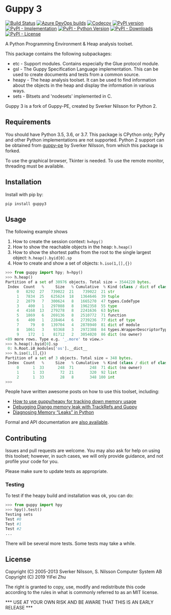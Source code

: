 # Guppy 3
[![Build Status](https://img.shields.io/travis/com/zhuyifei1999/guppy3?label=tests)](https://travis-ci.com/zhuyifei1999/guppy3) [![Azure DevOps builds](https://img.shields.io/azure-devops/build/zhuyifei1999/572e8a8a-7a5f-49b8-9f47-d1622733d961/1?label=build%20wheels)](https://dev.azure.com/zhuyifei1999/zhuyifei1999/_build?definitionId=1&view=buildsHistory) [![Codecov](https://img.shields.io/codecov/c/github/zhuyifei1999/guppy3)](https://codecov.io/gh/zhuyifei1999/guppy3) [![PyPI version](https://img.shields.io/pypi/v/guppy3)](https://pypi.org/project/guppy3/)  
[![PyPI - Implementation](https://img.shields.io/pypi/implementation/guppy3)](https://pypi.org/project/guppy3/) [![PyPI - Python Version](https://img.shields.io/pypi/pyversions/guppy3)](https://pypi.org/project/guppy3/) [![PyPI - Downloads](https://img.shields.io/pypi/dm/guppy3)](https://pypi.org/project/guppy3/) [![PyPI - License](https://img.shields.io/pypi/l/guppy3)](https://pypi.org/project/guppy3/)

A Python Programming Environment & Heap analysis toolset.

This package contains the following subpackages:
* etc - Support modules. Contains especially the Glue protocol module.
* gsl - The Guppy Specification Language implementation. This can be used
  to create documents and tests from a common source.
* heapy - The heap analysis toolset. It can be used to find information about
  the objects in the heap and display the information in various ways.
* sets - Bitsets and 'nodesets' implemented in C.

Guppy 3 is a fork of Guppy-PE, created by Sverker Nilsson for Python 2.

## Requirements

You should have Python 3.5, 3.6, or 3.7. This package is CPython only;
PyPy and other Python implementations are not supported. Python 2 support
can be obtained from [guppy-pe](http://guppy-pe.sourceforge.net/) by
Sverker Nilsson, from which this package is forked.

To use the graphical browser, Tkinter is needed.
To use the remote monitor, threading must be available.

## Installation

Install with pip by:

```
pip install guppy3
```

## Usage

The following example shows

1. How to create the session context: `h=hpy()`
2. How to show the reachable objects in the heap: `h.heap()`
4. How to show the shortest paths from the root to the single largest object: `h.heap().byid[0].sp`
3. How to create and show a set of objects: `h.iso(1,[],{})`

```python
>>> from guppy import hpy; h=hpy()
>>> h.heap()
Partition of a set of 30976 objects. Total size = 3544220 bytes.
 Index  Count   %     Size   % Cumulative  % Kind (class / dict of class)
     0   8292  27   739022  21    739022  21 str
     1   7834  25   625624  18   1364646  39 tuple
     2   2079   7   300624   8   1665270  47 types.CodeType
     3    400   1   297088   8   1962358  55 type
     4   4168  13   279278   8   2241636  63 bytes
     5   1869   6   269136   8   2510772  71 function
     6    400   1   228464   6   2739236  77 dict of type
     7     79   0   139704   4   2878940  81 dict of module
     8   1061   3    93368   3   2972308  84 types.WrapperDescriptorType
     9    172   1    81712   2   3054020  86 dict (no owner)
<89 more rows. Type e.g. '_.more' to view.>
>>> h.heap().byid[0].sp
 0: h.Root.i0_modules['os'].__dict__
>>> h.iso(1,[],{})
Partition of a set of 3 objects. Total size = 348 bytes.
 Index  Count   %     Size   % Cumulative  % Kind (class / dict of class)
     0      1  33      248  71       248  71 dict (no owner)
     1      1  33       72  21       320  92 list
     2      1  33       28   8       348 100 int
>>>
```

People have written awesome posts on how to use this toolset, including:
* [How to use guppy/heapy for tracking down memory usage](https://pkgcore.readthedocs.io/en/latest/dev-notes/heapy.html)
* [Debugging Django memory leak with TrackRefs and Guppy](https://opensourcehacker.com/2008/03/07/debugging-django-memory-leak-with-trackrefs-and-guppy/)
* [Diagnosing Memory “Leaks” in Python](https://chase-seibert.github.io/blog/2013/08/03/diagnosing-memory-leaks-python.html)

Formal and API documentation are [also available](https://zhuyifei1999.github.io/guppy3/).

## Contributing

Issues and pull requests are welcome. You may also ask for help on using this
toolset; however, in such cases, we will only provide guidance, and not profile
your code for you.

Please make sure to update tests as appropriate.

### Testing

To test if the heapy build and installation was ok, you can do:

```python
>>> from guppy import hpy
>>> hpy().test()
Testing sets
Test #0
Test #1
Test #2
...
```

There will be several more tests. Some tests may take a while.

## License

Copyright (C) 2005-2013 Sverker Nilsson, S. Nilsson Computer System AB  
Copyright (C) 2019 YiFei Zhu

The right is granted to copy, use, modify and redistribute this code
according to the rules in what is commonly referred to as an MIT
license.

*** USE AT YOUR OWN RISK AND BE AWARE THAT THIS IS AN EARLY RELEASE ***
